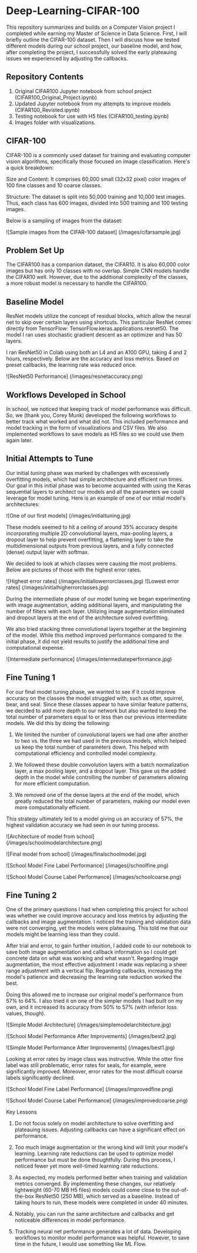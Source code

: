 # Deep-Learning-CIFAR-100

This repository summarizes and builds on a Computer Vision project I completed while earning my Master of Science in Data Science. First, I will briefly outline the CIFAR-100 dataset. Then I will discuss how we tested different models during our school project, our baseline model, and how, after completing the project, I successfully solved the early plateauing issues we experienced by adjusting the callbacks. 

## Repository Contents

1. Original CIFAR100 Jupyter notebook from school project (CIFAR100_Original_Project.ipynb)
2. Updated Jupyter notebook from my attempts to improve models (CIFAR100_Revisted.ipynb)
3. Testing notebook for use with H5 files (CIFAR100_testing.ipynb)
4. Images folder with visualizations. 

## CIFAR-100

CIFAR-100 is a commonly used dataset for training and evaluating computer vision algorithms, specifically those focused on image classification. Here's a quick breakdown:

Size and Content: It comprises 60,000 small (32x32 pixel) color images of 100 fine classes and 10 coarse classes. 

Structure: The dataset is split into 50,000 training and 10,000 test images. Thus, each class has 600 images, divided into 500 training and 100 testing images. 

Below is a sampling of images from the dataset:

![Sample images from the CIFAR-100 dataset] (/images/cifarsample.jpg)

## Problem Set Up

The CIFAR100 has a companion dataset, the CIFAR10. It is also 60,000 color images but has only 10 classes with no overlap. Simple CNN models handle the CIFAR10 well. However, due to the additional complexity of the classes, a more robust model is necessary to handle the CIFAR100. 

## Baseline Model 

ResNet models utilize the concept of residual blocks, which allow the neural net to skip over certain layers using shortcuts. This particular ResNet comes directly from TensorFlow: TensorFlow.keras.applications.resnet50. The model I ran uses stochastic gradient descent as an optimizer and has 50 layers. 

I ran ResNet50 in Colab using both an L4 and an A100 GPU, taking 4 and 2 hours, respectively. Below are the accuracy and loss metrics. Based on preset callbacks, the learning rate was reduced once. 

![ResNet50 Performance] (/images/resnetaccuracy.png)

## Workflows Developed in School

In school, we noticed that keeping track of model performance was difficult. So, we (thank you, Corey Munk) developed the following workflows to better track what worked and what did not. This included performance and model tracking in the form of visualizations and CSV files. We also implemented workflows to save models as H5 files so we could use them again later. 


## Initial Attempts to Tune

Our initial tuning phase was marked by challenges with excessively overfitting models, which had simple architecture and efficient run times. Our goal in this initial phase was to become acquainted with using the Keras sequential layers to architect our models and all the parameters we could leverage for model tuning. Here is an example of one of our initial model's architectures:

![One of our first models] (/images/initialtuning.jpg)

These models seemed to hit a ceiling of around 35% accuracy despite incorporating multiple 2D convolutional layers, max-pooling layers, a dropout layer to help prevent overfitting, a flattening layer to take the multidimensional outputs from previous layers, and a fully connected (dense) output layer with softmax.

We decided to look at which classes were causing the most problems. Below are pictures of those with the highest error rates. 

![Highest error rates] (/images/initiallowerrorclasses.jpg)
![Lowest error rates] (/images/initialhigherrorclasses.jpg)

During the intermediate phase of our model tuning we began experimenting with image augmentation, adding additional layers, and manipulating the number of filters with each layer. Utilizing image augmentation eliminated and dropout layers at the end of the architecture solved overfitting. 

We also tried stacking three convolutional layers together at the beginning of the model. While this method improved performance compared to the initial phase, it did not yield results to justify the additional time and computational expense. 

![Intermediate performance] (/images/intermediateperformance.jpg)

## Fine Tuning 1

For our final model tuning phase, we wanted to see if it could improve accuracy on the classes the model struggled with, such as otter, squirrel, bear, and seal. Since these classes appear to have similar feature patterns, we decided to add more depth to our network but also wanted to keep the total number of parameters equal to or less than our previous intermediate models. We did this by doing the following:

1. We limited the number of convolutional layers we had one after another to two vs. the three we had used in the previous models, which helped us keep the total number of parameters down. This helped with computational efficiency and controlled model complexity.

2. We followed these double convolution layers with a batch normalization layer, a max pooling layer, and a dropout layer. This gave us the added depth in the model while controlling the number of parameters allowing for more efficient computation. 

3. We removed one of the dense layers at the end of the model, which greatly reduced the total number of parameters, making our model even more computationally efficient.

This strategy ultimately led to a model giving us an accuracy of 57%, the highest validation accuracy we had seen in our tuning process.

![Architecture of model from school] (/images/schoolmodelarchitecture.png)

![Final model from school] (/images/finalschoolmodel.jpg)

![School Model Fine Label Performance] (/images(/schoolfine.png)

![School Model Course Label Performance] (/images/schoolcoarse.png)

## Fine Tuning 2

One of the primary questions I had when completing this project for school was whether we could improve accuracy and loss metrics by adjusting the callbacks and image augmentation. I noticed the training and validation data were not converging, yet the models were plateauing. This told me that our models might be learning less than they could. 

After trial and error, to gain further intuition, I added code to our notebook to save both image augmentation and callback information so I could get concrete data on what was working and what wasn't. Regarding image augmentation, the most effective adjustment I made was replacing a sheer range adjustment with a vertical flip. Regarding callbacks, increasing the model's patience and decreasing the learning rate reduction worked the best. 

Doing this allowed me to increase our original model's performance from 57% to 64%. I also tried it on one of the simpler models I had built on my own, and it increased its accuracy from 50% to 57% (with inferior loss values, though). 

![Simple Model Architecture] (/images/simplemodelarchitecture.jpg)

![School Model Performance After Improvements] (/images/best2.jpg)

![Simple Model Performance After Improvements] (/images/best1.jpg)

Looking at error rates by image class was instructive. While the otter fine label was still problematic, error rates for seals, for example, were significantly improved. Moreover, error rates for the most difficult coarse labels significantly declined. 

![School Model Fine Label Performance] (/images/improvedfine.png)

![School Model Course Label Performance] (/images/improvedcoarse.png)

Key Lessons

1. Do not focus solely on model architecture to solve overfitting and plateauing issues. Adjusting callbacks can have a significant effect on performance. 

2. Too much image augmentation or the wrong kind will limit your model's learning. Learning rate reductions can be used to optimize model performance but must be done thoughtfully. During this process, I noticed fewer yet more well-timed learning rate reductions. 

3. As expected, my models performed better when training and validation metrics converged. By implementing these changes, our relatively lightweight (60-70 MB H5 files) models could come close to the out-of-the-box ResNet50 (250 MB), which served as a baseline. Instead of taking hours to run, these models were completed in under 40 minutes. 

5. Notably, you can run the same architecture and callbacks and get noticeable differences in model performance. 

6. Tracking neural net performance generates a lot of data. Developing workflows to monitor model performance was helpful. However, to save time in the future, I would use something like ML Flow.
